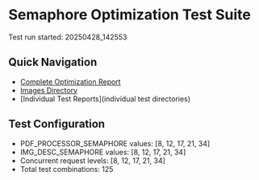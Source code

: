 # Semaphore Optimization Test Suite

Test run started: 20250428_142553

## Quick Navigation

- [Complete Optimization Report](semaphore_optimization_report.md)
- [Images Directory](images/)
- [Individual Test Reports](individual test directories)

## Test Configuration

- PDF_PROCESSOR_SEMAPHORE values: [8, 12, 17, 21, 34]
- IMG_DESC_SEMAPHORE values: [8, 12, 17, 21, 34]
- Concurrent request levels: [8, 12, 17, 21, 34]
- Total test combinations: 125
